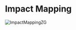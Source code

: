 # Impact Mapping

![ImpactMappingZG](https://github.com/Black-Dot-2024/black-dot-wiki/assets/80787054/e2f21bb5-a27b-471c-a6c7-da95e5b65683)
